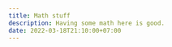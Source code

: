 ```yaml
---
title: Math stuff
description: Having some math here is good.
date: 2022-03-18T21:10:00+07:00
---
```

